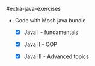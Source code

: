 #extra-java-exercises
- Code with Mosh java bundle
    - [x] Java I - fundamentals
    - [x] Java II - OOP
    - [x] Java III - Advanced topics 
    

